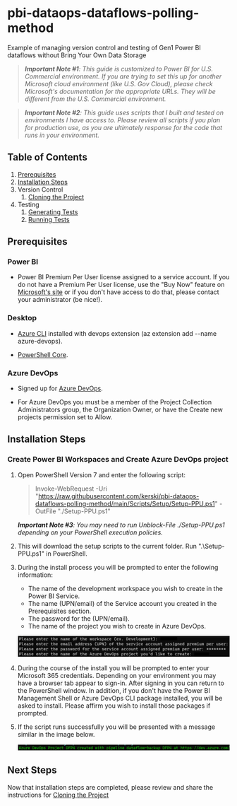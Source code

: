 # pbi-dataops-dataflows-polling-method
Example of managing version control and testing of Gen1 Power BI dataflows without Bring Your Own Data Storage

> ***Important Note #1**: This guide is customized to Power BI for U.S. Commercial environment. If you are trying to set this up for another Microsoft cloud environment (like U.S. Gov Cloud), please check Microsoft's documentation for the appropriate URLs. They will be different from the U.S. Commercial environment.*

> ***Important Note #2**: This guide uses scripts that I built and tested on environments I have access to. Please review all scripts if you plan for production use, as you are ultimately response for the code that runs in your environment.*

## Table of Contents

1. [Prerequisites](#Prerequisites)
1. [Installation Steps](#Installation-Steps)
1. Version Control
    1. [Cloning the Project](./documentation/clone-project.md)
1. Testing
    1. [Generating Tests](./documentation/generate-tests.md)
    1. [Running Tests](./documentation/run-tests.md)

## Prerequisites

### Power BI
-   Power BI Premium Per User license assigned to a service account. If you do not have a Premium Per User license, use the "Buy Now" feature on <a href="https://docs.microsoft.com/en-us/power-bi/admin/service-premium-per-user-faq" target="_blank">Microsoft's site</a> or if you don't have access to do that, please contact your administrator (be nice!).

### Desktop

-  <a href="https://docs.microsoft.com/en-us/cli/azure/install-azure-cli" target="_blank">Azure CLI</a> installed with devops extension (az extension add --name azure-devops).

-  <a href="https://docs.microsoft.com/en-us/powershell/scripting/install/installing-powershell-on-windows?view=powershell-7.2" target="_blank">PowerShell Core</a>.

### Azure DevOps

-  Signed up for <a href="https://docs.microsoft.com/en-us/azure/devops/user-guide/sign-up-invite-teammates?view=azure-devops" target="_blank">Azure DevOps</a>.

- For Azure DevOps you must be a member of the Project Collection Administrators group, the Organization Owner, or have the Create new projects permission set to Allow. 

## Installation Steps

### Create Power BI Workspaces and Create Azure DevOps project
1. Open PowerShell Version 7 and enter the following script:
    > Invoke-WebRequest -Uri "https://raw.githubusercontent.com/kerski/pbi-dataops-dataflows-polling-method/main/Scripts/Setup/Setup-PPU.ps1" -OutFile "./Setup-PPU.ps1"

    ***Important Note #3**: You may need to run Unblock-File ./Setup-PPU.ps1 depending on your PowerShell execution policies.*
    
1. This will download the setup scripts to the current folder.  Run ".\Setup-PPU.ps1" in PowerShell.

1. During the install process you will be prompted to enter the following information:

    - The name of the development workspace you wish to create in the Power BI Service.
    - The name (UPN/email) of the Service account you created in the Prerequisites section.
    - The password for the (UPN/email).
    - The name of the project you wish to create in Azure DevOps.

    ![Prompt for information in install script](./Documentation/Images/enter-information.png)

1. During the course of the install you will be prompted to enter your Microsoft 365 credentials. Depending on your environment you may have a browser tab appear to sign-in. After signing in you can return to the PowerShell window. In addition, if you don't have the Power BI Management Shell or Azure DevOps CLI package installed, you will be asked to install.  Please affirm you wish to install those packages if prompted.

1. If the script runs successfully you will be presented with a message similar in the image below. 

    ![Example of successful install](./documentation/images/success-install.png)


## Next Steps

Now that installation steps are completed, please review and share the instructions for [Cloning the Project](./documentation/clone-project.md)
